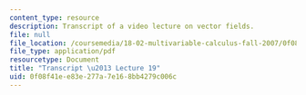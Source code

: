 ```yaml
---
content_type: resource
description: Transcript of a video lecture on vector fields.
file: null
file_location: /coursemedia/18-02-multivariable-calculus-fall-2007/0f08f41ee83e277a7e168bb4279c006c_18_022007L19.pdf
file_type: application/pdf
resourcetype: Document
title: "Transcript \u2013 Lecture 19"
uid: 0f08f41e-e83e-277a-7e16-8bb4279c006c
---
```

